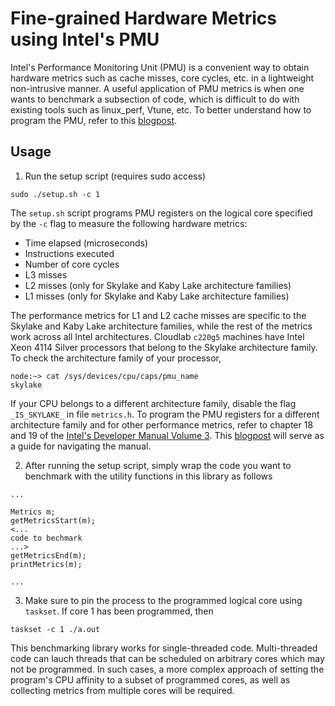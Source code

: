 # Fine-grained Hardware Metrics using Intel's PMU

Intel's Performance Monitoring Unit (PMU) is a convenient way to obtain hardware metrics such as cache misses, core cycles, etc. in a lightweight non-intrusive manner. A useful application of PMU metrics is when one wants to benchmark a subsection of code, which is difficult to do with existing tools such as linux_perf, Vtune, etc. To better understand how to program the PMU, refer to this [blogpost](https://dbdrifter.blogspot.com/2022/02/hardware-counters-for-non-intrusive.html).

## Usage

1. Run the setup script (requires sudo access)
```
sudo ./setup.sh -c 1
```
The `setup.sh` script programs PMU registers on the logical core specified by the `-c` flag to measure the following hardware metrics:

- Time elapsed (microseconds)
- Instructions executed
- Number of core cycles
- L3 misses
- L2 misses (only for Skylake and Kaby Lake architecture families)
- L1 misses (only for Skylake and Kaby Lake architecture families)

The performance metrics for L1 and L2 cache misses are specific to the Skylake and Kaby Lake architecture families, while the rest of the metrics work across all Intel architectures. Cloudlab `c220g5` machines have Intel Xeon 4114 Silver processors that belong to the Skylake architecture family. To check the architecture family of your processor,

```
node:~> cat /sys/devices/cpu/caps/pmu_name
skylake
```

If your CPU belongs to a different architecture family, disable the flag `_IS_SKYLAKE_` in file `metrics.h`. To program the PMU registers for a different architecture family and for other performance metrics, refer to chapter 18 and 19 of the [Intel's Developer Manual Volume 3](https://www.intel.com/content/www/us/en/architecture-and-technology/64-ia-32-architectures-software-developer-system-programming-manual-325384.html). This [blogpost](https://dbdrifter.blogspot.com/2022/02/hardware-counters-for-non-intrusive.html) will serve as a guide for navigating the manual.

2. After running the setup script, simply wrap the code you want to benchmark with the utility functions in this library as follows
```
...

Metrics m;
getMetricsStart(m);
<...
code to bechmark
...>
getMetricsEnd(m);
printMetrics(m);

...
```

3. Make sure to pin the process to the programmed logical core using `taskset`. If core 1 has been programmed, then
```
taskset -c 1 ./a.out
```

This benchmarking library works for single-threaded code. Multi-threaded code can lauch threads that can be scheduled on arbitrary cores which may not be programmed. In such cases, a more complex approach of setting the program's CPU affinity to a subset of programmed cores, as well as collecting metrics from multiple cores will be required.